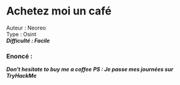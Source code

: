 # Achetez moi un café

Auteur : Neoreo  
Type : Osint  
***Difficulté : Facile***  

### Enoncé : 


***Don't hesitate to buy me a coffee***
***PS : Je passe mes journées sur TryHackMe***


